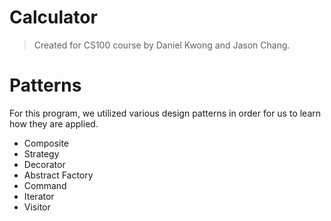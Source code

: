 # Calculator

> Created for CS100 course by Daniel Kwong and Jason Chang.

# Patterns

For this program, we utilized various design patterns in order for us to learn how they are applied.
* Composite 
* Strategy
* Decorator
* Abstract Factory 
* Command
* Iterator
* Visitor
